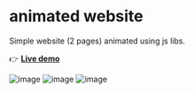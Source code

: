 # animated website

Simple website (2 pages) animated using js libs.

👉 [**Live demo**](http://phpstack-749317-2524230.cloudwaysapps.com/)

![image](https://user-images.githubusercontent.com/45925914/176816866-b37db9f1-197c-43d5-a8ff-edf7ca668fdf.png)
![image](https://user-images.githubusercontent.com/45925914/176816942-c335b2f9-805c-4adb-9fbe-1ca5e375543e.png)
![image](https://user-images.githubusercontent.com/45925914/176817010-be27a785-4da7-48a0-9e86-7d35219e38ae.png)
